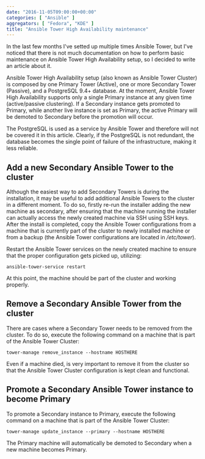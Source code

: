 ```yaml
---
date: "2016-11-05T09:00:00+00:00"
categories: [ "Ansible" ]
aggregators: [ "Fedora", "KDE" ]
title: "Ansible Tower High Availability maintenance"
---
```


In the last few months I've setted up multiple times Ansible Tower, but I've noticed that there is not much documentation on how to perform basic maintenance on Ansible Tower High Availability setup, so I decided to write an article about it.

Ansible Tower High Availability setup (also known as Ansible Tower Cluster) is composed by one Primary Tower (Active), one or more Secondary Tower (Passive), and a PostgreSQL 9.4+ database.
At the moment, Ansible Tower High Availability supports only a single Primary instance at any given time (active/passive clustering).
If a Secondary instance gets promoted to Primary, while another live instance is set as Primary, the active Primary will be demoted to Secondary before the promotion will occur.

The PostgreSQL is used as a service by Ansible Tower and therefore will not be covered it in this article.
Clearly, if the PostgreSQL is not redundant, the database becomes the single point of failure of the infrastructure, making it less reliable.

## Add a new Secondary Ansible Tower to the cluster
Although the easiest way to add Secondary Towers is during the installation, it may be useful to add additional Ansible Towers to the cluster in a different moment.
To do so, firstly re-run the installer adding the new machine as secondary, after ensuring that the machine running the installer can actually access the newly created machine via SSH using SSH keys.
After the install is completed, copy the Ansible Tower configurations from a machine that is currently part of the cluster to newly installed machine or from a backup (the Ansible Tower configurations are located in */etc/tower*).

Restart the Ansible Tower services on the newly created machine to ensure that the proper configuration gets picked up, utilizing:

    ansible-tower-service restart

At this point, the machine should be part of the cluster and working properly.

## Remove a Secondary Ansible Tower from the cluster
There are cases where a Secondary Tower needs to be removed from the cluster.
To do so, execute the following command on a machine that is part of the Ansible Tower Cluster:

    tower-manage remove_instance --hostname HOSTHERE

Even if a machine died, is very important to remove it from the cluster so that the Ansible Tower Cluster configuration is kept clean and functional.

## Promote a Secondary Ansible Tower instance to become Primary
To promote a Secondary instance to Primary, execute the following command on a machine that is part of the Ansible Tower Cluster:

    tower-manage update_instance --primary --hostname HOSTHERE

The Primary machine will automatically be demoted to Secondary when a new machine becomes Primary.
